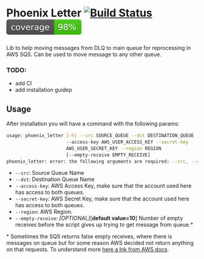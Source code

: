 # Phoenix Letter [![Build Status](https://travis-ci.com/renanvieira/phoenix-letter.svg?branch=master)](https://travis-ci.com/renanvieira/phoenix-letter) ![](coverage.svg) 
Lib to help moving messages from DLQ to main queue for reprocessing in AWS SQS. Can be used to move message to any other queue.


### TODO: 
* add CI
* add installation guidep


## Usage

After installation you will have a command with the following params:
```bash
usage: phoenix_letter [-h] --src SOURCE_QUEUE --dst DESTINATION_QUEUE
                      --access-key AWS_USER_ACCESS_KEY --secret-key
                      AWS_USER_SECRET_KEY --region REGION
                      [--empty-receive EMPTY_RECEIVE]
phoenix_letter: error: the following arguments are required: --src, --dst, --access-key, --secret-key, --region
```

* `--src`: Source Queue Name
* `--dst`: Destination Queue Name
* `--access-key`: AWS Access Key, make sure that the account used here has access to both queues.
* `--secret-key`: AWS Secret Key, make sure that the account used here has access to both queues.
* `--region`: AWS Region.
* `--empty-receive`: _[OPTIONAL]_[**default value=10**] Number of empty receives before the script gives up trying to get message from queue.*

\* Sometimes the SQS returns false empty receives, where there is messages on queue but for some reason AWS decided not 
return anything on that requests. To understand more [here a lnk from AWS docs](https://docs.aws.amazon.com/AWSSimpleQueueService/latest/SQSDeveloperGuide/sqs-long-polling.html).